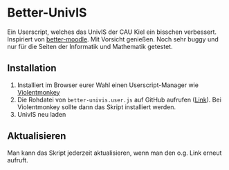 # Better-UnivIS

Ein Userscript, welches das UnivIS der CAU Kiel ein bisschen verbessert. Inspiriert von [better-moodle](https://better-moodle.dev).
Mit Vorsicht genießen. Noch sehr buggy und nur für die Seiten der Informatik und Mathematik getestet.

## Installation

1. Installiert im Browser eurer Wahl einen Userscript-Manager wie [Violentmonkey](https://violentmonkey.github.io/)
2. Die Rohdatei von `better-univis.user.js` auf GitHub aufrufen ([Link](https://github.com/realHappyH/Better-UnivIS/raw/refs/heads/main/better-univis.user.js)). Bei Violentmonkey sollte dann das Skript installiert werden.
3. UnivIS neu laden

## Aktualisieren

Man kann das Skript jederzeit aktualisieren, wenn man den o.g. Link erneut aufruft.
